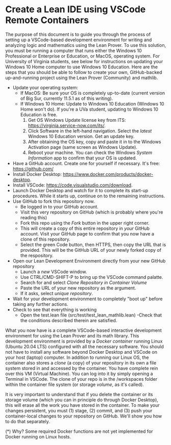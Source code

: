 # Create a Lean IDE using VSCode Remote Containers

The purpose of this document is to guide you through the process of setting up a VSCode-based development environment for writing and analyzing logic and mathematics using the Lean Prover. To use this solution, you must be running a computer that runs either the Windows 10 Professional or Enterprise or Education, or MacOS, operating system. For University of Virginia students, see below for instructions on updating your Windows 10 Home computer to use Windows 10 Education. Here are the steps that you should be able to follow to create your own, GitHub-backed up-and-running project using the Lean Prover (Community) and mathlib. 

- Update your operating system:
  - If MacOS: Be sure your OS is completely up-to-date (current version of Big Sur, currently 11.5.1 as of this writing).
  - If Windows 10 Home: Update to Windows 10 Education (Windows 10 Home won't do). If you're a UVa student, updating to Windows 10 Education is free.
    1. Get OS Windows Update license key from ITS: https://virginia.service-now.com/its/.  
    2. Click Software in the left-hand navigation. Select the *latest* Windows 10 Education version. Get an update key.
    3. After obtaining the OS key, copy and paste it in to the Windows Activation page (same screen as Windows Update).
    4. Reboot your machine. You can check the Windows *System Information* app to confirm that your OS is updated.
- Have a GitHub account. Create one for yourself if necessary. It's free: https://github.com/
- Install Docker Desktop: https://www.docker.com/products/docker-desktop.
- Install VSCode: https://code.visualstudio.com/download.
- Launch Docker Desktop and watch for it to complete its start-up procedures. While it starts up, continue on to the remaining instructions. 
- Use GitHub to fork this repository now. 
  - Be logged in to your GitHub account.
  - Visit this very repository on GitHub (which is probably where you're reading this)
  - Fork this repo using the *Fork* button in the upper right corner. 
  -   This will create a copy of this entire repository in *your* GitHub account. Visit your GitHub page to confirm that you now have a clone of this repository. 
  -   Select the green Code button, then HTTPS, then copy the URL that is provided. This will be the GitHub URL of your newly forked copy of the respository.
- Open our Lean Development Environment directly from your new GitHub repository
  - Launch a *new* VSCode window. 
  - Use CTRL/CMD-SHIFT-P to bring up the VSCode command palatte. 
  - Search for and select *Clone Repository in Container Volume*
  - Paste the URL of your new repository as the argument.
  - If it asks, select *unique repository*.
- Wait for your development environment to completely "boot up" before taking any further actions.
- Check to see that everything is working
  - Open the test.lean file (src/test/test_lean_mathlib.lean)
  -Check that the conditions described therein are satisfied.

What you now have is a complete VSCode-based interactive development environment for using the Lean Prover and its math library. This development environment is provided by a *Docker container* running Linux (Ubuntu 20.04 LTS) configured with all the necessary software. You should not have to install any software beyond Docker Desktop and VSCode on your host (laptop) computer. In addition to running our Linux OS, the container also stores a *clone* (a copy) of your repository in its own a file system stored in and accessed by the container. You have complete rein over this VM (Virtual Machine). You can log into it by simply opening a Terminal in VSCode. The clone of your repo is in the /workspaces folder within the container file system (or storage *volume*, as it's called).

It is very important to understand that if you delete the container or its storage volume (which you can in principle do through Docker Desktop), this will erase all the work you have stored in the container. To make your changes persistent, you must (1) stage, (2) commit, and (3) push your container-local changes to your repository on GitHub. We'll show you how to do that separately.

(*) Why? Some required Docker functions are not yet implemented for Docker running on Linux hosts.
